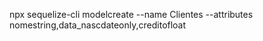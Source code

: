 npx sequelize-cli modelcreate --name Clientes --attributes nomestring,data_nascdateonly,creditofloat